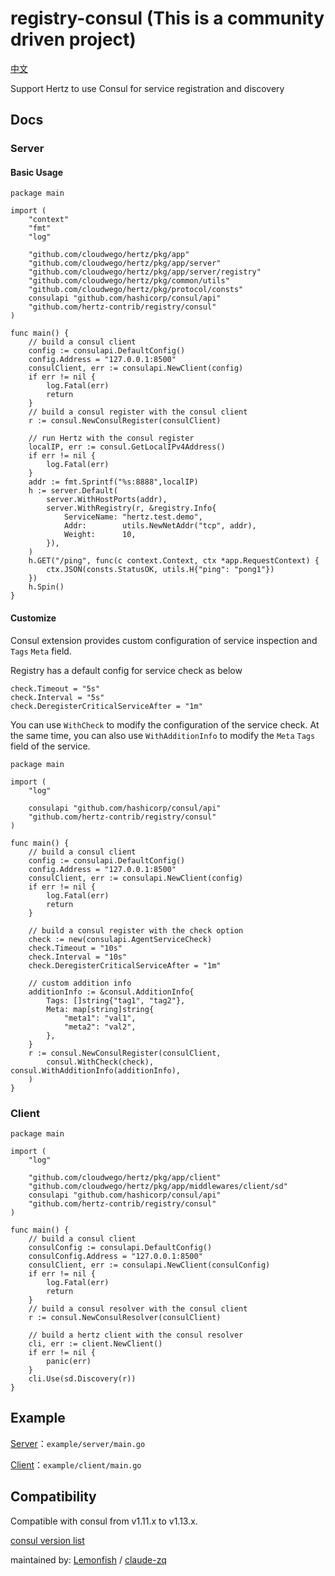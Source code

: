 # registry-consul (This is a community driven project)

[中文](README_CN.md)

Support Hertz to use Consul for service registration and discovery

## Docs

### Server

#### Basic Usage

```golang
package main

import (
	"context"
	"fmt"
	"log"

	"github.com/cloudwego/hertz/pkg/app"
	"github.com/cloudwego/hertz/pkg/app/server"
	"github.com/cloudwego/hertz/pkg/app/server/registry"
	"github.com/cloudwego/hertz/pkg/common/utils"
	"github.com/cloudwego/hertz/pkg/protocol/consts"
	consulapi "github.com/hashicorp/consul/api"
	"github.com/hertz-contrib/registry/consul"
)

func main() {
	// build a consul client
	config := consulapi.DefaultConfig()
	config.Address = "127.0.0.1:8500"
	consulClient, err := consulapi.NewClient(config)
	if err != nil {
		log.Fatal(err)
		return
	}
	// build a consul register with the consul client
	r := consul.NewConsulRegister(consulClient)

	// run Hertz with the consul register
	localIP, err := consul.GetLocalIPv4Address()
	if err != nil {
		log.Fatal(err)
	}
	addr := fmt.Sprintf("%s:8888",localIP)
	h := server.Default(
		server.WithHostPorts(addr),
		server.WithRegistry(r, &registry.Info{
			ServiceName: "hertz.test.demo",
			Addr:        utils.NewNetAddr("tcp", addr),
			Weight:      10,
		}),
	)
	h.GET("/ping", func(c context.Context, ctx *app.RequestContext) {
		ctx.JSON(consts.StatusOK, utils.H{"ping": "pong1"})
	})
	h.Spin()
}
```

#### Customize

Consul extension provides custom configuration of service inspection and `Tags` `Meta` field.

Registry has a default config for service check as below

```
check.Timeout = "5s"
check.Interval = "5s"
check.DeregisterCriticalServiceAfter = "1m"
```

You can use `WithCheck` to modify the configuration of the service check. At the same time, you can also use `WithAdditionInfo` to modify the `Meta` `Tags` field of the service.

```golang
package main

import (
	"log"

	consulapi "github.com/hashicorp/consul/api"
	"github.com/hertz-contrib/registry/consul"
)

func main() {
	// build a consul client
	config := consulapi.DefaultConfig()
	config.Address = "127.0.0.1:8500"
	consulClient, err := consulapi.NewClient(config)
	if err != nil {
		log.Fatal(err)
		return
	}

	// build a consul register with the check option
	check := new(consulapi.AgentServiceCheck)
	check.Timeout = "10s"
	check.Interval = "10s"
	check.DeregisterCriticalServiceAfter = "1m"

	// custom addition info
	additionInfo := &consul.AdditionInfo{
		Tags: []string{"tag1", "tag2"},
		Meta: map[string]string{
			"meta1": "val1",
			"meta2": "val2",
		},
	}
	r := consul.NewConsulRegister(consulClient,
		consul.WithCheck(check), consul.WithAdditionInfo(additionInfo),
	)
}

```

### Client

```golang
package main

import (
	"log"

	"github.com/cloudwego/hertz/pkg/app/client"
	"github.com/cloudwego/hertz/pkg/app/middlewares/client/sd"
	consulapi "github.com/hashicorp/consul/api"
	"github.com/hertz-contrib/registry/consul"
)

func main() {
	// build a consul client
	consulConfig := consulapi.DefaultConfig()
	consulConfig.Address = "127.0.0.1:8500"
	consulClient, err := consulapi.NewClient(consulConfig)
	if err != nil {
		log.Fatal(err)
		return
	}
	// build a consul resolver with the consul client
	r := consul.NewConsulResolver(consulClient)

	// build a hertz client with the consul resolver
	cli, err := client.NewClient()
	if err != nil {
		panic(err)
	}
	cli.Use(sd.Discovery(r))
}
```

## Example

[Server](example/basic/server/main.go)：`example/server/main.go`

[Client](example/basic/client/main.go)：`example/client/main.go`

## Compatibility

Compatible with consul from v1.11.x to v1.13.x.

[consul version list](https://releases.hashicorp.com/consul)

maintained by: [Lemonfish](https://github.com/LemonFish873310466) / [claude-zq](https://github.com/Claude-Zq)